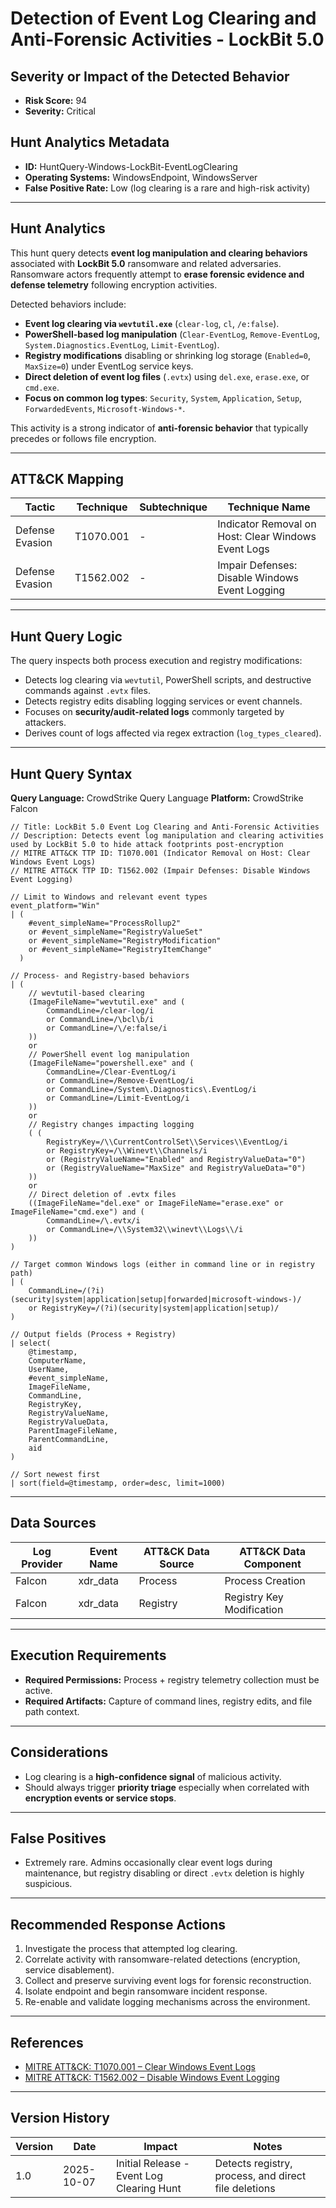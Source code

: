 # Detection of Event Log Clearing and Anti-Forensic Activities - LockBit 5.0

## Severity or Impact of the Detected Behavior
- **Risk Score:** 94  
- **Severity:** Critical  

## Hunt Analytics Metadata
- **ID:** HuntQuery-Windows-LockBit-EventLogClearing  
- **Operating Systems:** WindowsEndpoint, WindowsServer  
- **False Positive Rate:** Low (log clearing is a rare and high-risk activity)  

---

## Hunt Analytics

This hunt query detects **event log manipulation and clearing behaviors** associated with **LockBit 5.0** ransomware and related adversaries.  
Ransomware actors frequently attempt to **erase forensic evidence and defense telemetry** following encryption activities.  

Detected behaviors include:  
- **Event log clearing via `wevtutil.exe`** (`clear-log`, `cl`, `/e:false`).  
- **PowerShell-based log manipulation** (`Clear-EventLog`, `Remove-EventLog`, `System.Diagnostics.EventLog`, `Limit-EventLog`).  
- **Registry modifications** disabling or shrinking log storage (`Enabled=0`, `MaxSize=0`) under EventLog service keys.  
- **Direct deletion of event log files** (`.evtx`) using `del.exe`, `erase.exe`, or `cmd.exe`.  
- **Focus on common log types**: `Security`, `System`, `Application`, `Setup`, `ForwardedEvents`, `Microsoft-Windows-*`.  

This activity is a strong indicator of **anti-forensic behavior** that typically precedes or follows file encryption.  

---

## ATT&CK Mapping

| Tactic           | Technique   | Subtechnique | Technique Name                                  |
|------------------|-------------|--------------|------------------------------------------------|
| Defense Evasion  | T1070.001   | -            | Indicator Removal on Host: Clear Windows Event Logs |
| Defense Evasion  | T1562.002   | -           | Impair Defenses: Disable Windows Event Logging |

---

## Hunt Query Logic

The query inspects both process execution and registry modifications:  
- Detects log clearing via `wevtutil`, PowerShell scripts, and destructive commands against `.evtx` files.  
- Detects registry edits disabling logging services or event channels.  
- Focuses on **security/audit-related logs** commonly targeted by attackers.  
- Derives count of logs affected via regex extraction (`log_types_cleared`).  

---

## Hunt Query Syntax

**Query Language:** CrowdStrike Query Language
**Platform:** CrowdStrike Falcon 

```fql
// Title: LockBit 5.0 Event Log Clearing and Anti-Forensic Activities 
// Description: Detects event log manipulation and clearing activities used by LockBit 5.0 to hide attack footprints post-encryption 
// MITRE ATT&CK TTP ID: T1070.001 (Indicator Removal on Host: Clear Windows Event Logs) 
// MITRE ATT&CK TTP ID: T1562.002 (Impair Defenses: Disable Windows Event Logging) 

// Limit to Windows and relevant event types
event_platform="Win"
| (
    #event_simpleName="ProcessRollup2"
    or #event_simpleName="RegistryValueSet"
    or #event_simpleName="RegistryModification"
    or #event_simpleName="RegistryItemChange"
  )

// Process- and Registry-based behaviors
| (
    // wevtutil-based clearing
    (ImageFileName="wevtutil.exe" and (
        CommandLine=/clear-log/i
        or CommandLine=/\bcl\b/i
        or CommandLine=/\/e:false/i
    ))
    or
    // PowerShell event log manipulation
    (ImageFileName="powershell.exe" and (
        CommandLine=/Clear-EventLog/i
        or CommandLine=/Remove-EventLog/i
        or CommandLine=/System\.Diagnostics\.EventLog/i
        or CommandLine=/Limit-EventLog/i
    ))
    or
    // Registry changes impacting logging
    ( (
        RegistryKey=/\\CurrentControlSet\\Services\\EventLog/i
        or RegistryKey=/\\Winevt\\Channels/i
        or (RegistryValueName="Enabled" and RegistryValueData="0")
        or (RegistryValueName="MaxSize" and RegistryValueData="0")
    ))
    or
    // Direct deletion of .evtx files
    ((ImageFileName="del.exe" or ImageFileName="erase.exe" or ImageFileName="cmd.exe") and (
        CommandLine=/\.evtx/i
        or CommandLine=/\\System32\\winevt\\Logs\\/i
    ))
)

// Target common Windows logs (either in command line or in registry path)
| (
    CommandLine=/(?i)(security|system|application|setup|forwarded|microsoft-windows-)/
    or RegistryKey=/(?i)(security|system|application|setup)/
)

// Output fields (Process + Registry)
| select(
    @timestamp,
    ComputerName,
    UserName,
    #event_simpleName,
    ImageFileName,
    CommandLine,
    RegistryKey,
    RegistryValueName,
    RegistryValueData,
    ParentImageFileName,
    ParentCommandLine,
    aid
)

// Sort newest first
| sort(field=@timestamp, order=desc, limit=1000)
```

---

## Data Sources

| Log Provider   | Event Name | ATT&CK Data Source   | ATT&CK Data Component   |
|----------------|------------|----------------------|-------------------------|
| Falcon            | xdr_data   | Process              | Process Creation        |
| Falcon         | xdr_data   | Registry             | Registry Key Modification |

---

## Execution Requirements  
- **Required Permissions:** Process + registry telemetry collection must be active.  
- **Required Artifacts:** Capture of command lines, registry edits, and file path context.  

---

## Considerations  
- Log clearing is a **high-confidence signal** of malicious activity.  
- Should always trigger **priority triage** especially when correlated with **encryption events or service stops**.  

---

## False Positives  
- Extremely rare. Admins occasionally clear event logs during maintenance, but registry disabling or direct `.evtx` deletion is highly suspicious.  

---

## Recommended Response Actions  
1. Investigate the process that attempted log clearing.  
2. Correlate activity with ransomware-related detections (encryption, service disablement).  
3. Collect and preserve surviving event logs for forensic reconstruction.  
4. Isolate endpoint and begin ransomware incident response.  
5. Re-enable and validate logging mechanisms across the environment.  

---

## References  
- [MITRE ATT&CK: T1070.001 – Clear Windows Event Logs](https://attack.mitre.org/techniques/T1070/001/)  
- [MITRE ATT&CK: T1562.002 – Disable Windows Event Logging](https://attack.mitre.org/techniques/T1562/002/)  

---

## Version History  

| Version | Date       | Impact                                      | Notes                                          |
|---------|------------|---------------------------------------------|------------------------------------------------|
| 1.0     | 2025-10-07 | Initial Release - Event Log Clearing Hunt   | Detects registry, process, and direct file deletions |
